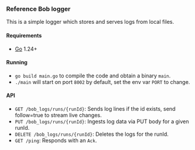 ### Reference Bob logger

This is a simple logger which stores and serves logs from local files.

#### Requirements

- [Go](https://golang.org/dl/) 1.24+

#### Running

- `go build main.go` to compile the code and obtain a binary `main`.
- `./main` will start on port `8002` by default, set the env var `PORT` to change.

#### API

- `GET /bob_logs/runs/{runId}`: Sends log lines if the id exists, send follow=true to stream live changes.
- `PUT /bob_logs/runs/{runId}`: Ingests log data via PUT body for a given runId.
- `DELETE /bob_logs/runs/{runId}`: Deletes the logs for the runId.
- `GET /ping`: Responds with an `Ack`.
